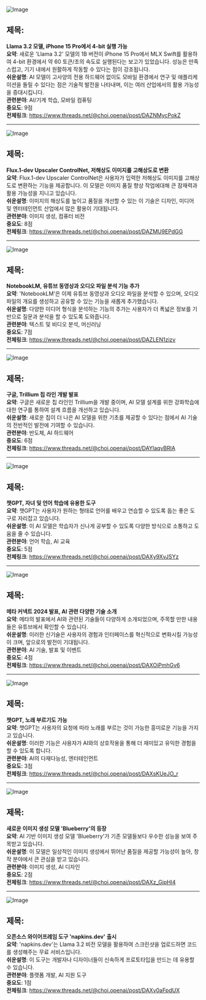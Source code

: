 ![Image](https://scontent-iad3-2.cdninstagram.com/v/t51.71878-15/461442530_886581186868089_711169446245381587_n.jpg?_nc_cat=103&ccb=1-7&_nc_sid=18de74&_nc_ohc=64pqVj2-QKkQ7kNvgGEHjc7&_nc_ht=scontent-iad3-2.cdninstagram.com&edm=ACx9VUEEAAAA&_nc_gid=ACVJTveIjx5Y8h9ObcVkRKg&oh=00_AYBWXQZdklg_pVLPPMy28XbzQoNrKvRNxNZvnN8dkc83zw&oe=66FB92B1)

## 제목:
**Llama 3.2 모델, iPhone 15 Pro에서 4-bit 실행 가능**  
**요약**: 새로운 'Llama 3.2' 모델의 1B 버전이 iPhone 15 Pro에서 MLX Swift를 활용하여 4-bit 환경에서 약 60 토큰/초의 속도로 실행된다는 보고가 있었습니다. 성능은 만족스럽고, 기기 내에서 원활하게 작동할 수 있다는 점이 강조됩니다.  
**쉬운설명**: AI 모델이 고사양의 전용 하드웨어 없이도 모바일 환경에서 연구 및 애플리케이션을 돌릴 수 있다는 점은 기술적 발전을 나타내며, 이는 여러 산업에서의 활용 가능성을 증대시킵니다.  
**관련분야**: AI/기계 학습, 모바일 컴퓨팅  
**중요도**: 9점  
**전체링크**: https://www.threads.net/@choi.openai/post/DAZNMycPokZ

---

![Image](https://scontent-iad3-2.cdninstagram.com/v/t51.71878-15/461494257_468647356164624_9156436932848577538_n.jpg?_nc_cat=100&ccb=1-7&_nc_sid=18de74&_nc_ohc=2WwaOM_DsVoQ7kNvgGxv79T&_nc_ht=scontent-iad3-2.cdninstagram.com&edm=ACx9VUEEAAAA&_nc_gid=ACVJTveIjx5Y8h9ObcVkRKg&oh=00_AYDJAYMc2WIxYUsZnYhFGdtol0fD80EbI9wNZcNFwA00DA&oe=66FBC3E2)

## 제목:
**Flux.1-dev Upscaler ControlNet, 저해상도 이미지를 고해상도로 변환**  
**요약**: Flux.1-dev Upscaler ControlNet은 사용자가 입력한 저해상도 이미지를 고해상도로 변환하는 기능을 제공합니다. 이 모델은 이미지 품질 향상 작업에대해 큰 잠재력과 활용 가능성을 지니고 있습니다.  
**쉬운설명**: 이미지의 해상도를 높이고 품질을 개선할 수 있는 이 기술은 디자인, 미디어 및 엔터테인먼트 산업에서 많은 활용이 기대됩니다.  
**관련분야**: 이미지 생성, 컴퓨터 비전  
**중요도**: 8점  
**전체링크**: https://www.threads.net/@choi.openai/post/DAZMU9EPdGG

---

![Image](https://scontent-iad3-2.cdninstagram.com/v/t51.71878-15/461351675_1190966855481829_8726601113461767719_n.jpg?_nc_cat=101&ccb=1-7&_nc_sid=18de74&_nc_ohc=SnvHdO5qKtEQ7kNvgFEcQr9&_nc_ht=scontent-iad3-1.cdninstagram.com&edm=ACx9VUEEAAAA&_nc_gid=ACVJTveIjx5Y8h9ObcVkRKg&oh=00_AYBS1gTdJhLRIHCyalQoZJkLTONApG0PyLC_5T9EvPT3Yg&oe=66FBA1C0)

## 제목:
**NotebookLM, 유튜브 동영상과 오디오 파일 분석 기능 추가**  
**요약**: 'NotebookLM'은 이제 유튜브 동영상과 오디오 파일을 분석할 수 있으며, 오디오 파일의 개요를 생성하고 공유할 수 있는 기능을 새롭게 추가했습니다.  
**쉬운설명**: 다양한 미디어 형식을 분석하는 기능의 추가는 사용자가 더 폭넓은 정보를 기반으로 질문과 분석을 할 수 있도록 도와줍니다.  
**관련분야**: 텍스트 및 비디오 분석, 머신러닝  
**중요도**: 7점  
**전체링크**: https://www.threads.net/@choi.openai/post/DAZLEN1zizv

---

![Image](https://scontent-iad3-2.cdninstagram.com/v/t51.71878-15/461355376_4051777978480010_2261792165927795241_n.jpg?_nc_cat=109&ccb=1-7&_nc_sid=18de74&_nc_ohc=Z7rX2OChqO8Q7kNvgGrYJ7l&_nc_ht=scontent-iad3-2.cdninstagram.com&edm=ACx9VUEEAAAA&_nc_gid=ACVJTveIjx5Y8h9ObcVkRKg&oh=00_AYB1YFHFrtagok8nMXamDf3Bs4v1zJFD2k9N7MJDocViWw&oe=66FBB4CA)

## 제목:
**구글, Trillium 칩 라인 개발 발표**  
**요약**: 구글은 새로운 칩 라인인 Trillium을 개발 중이며, AI 모델 설계를 위한 강화학습에 대한 연구를 통하여 설계 흐름을 개선하고 있습니다.  
**쉬운설명**: 새로운 칩이 더 나은 AI 모델을 위한 기초를 제공할 수 있다는 점에서 AI 기술의 전반적인 발전에 기여할 수 있습니다.  
**관련분야**: 반도체, AI 하드웨어  
**중요도**: 6점  
**전체링크**: https://www.threads.net/@choi.openai/post/DAYlaqvBRlA

---

![Image](https://scontent-iad3-2.cdninstagram.com/v/t51.71878-15/461381244_816613547328832_7770617535185902947_n.jpg?_nc_cat=111&ccb=1-7&_nc_sid=18de74&_nc_ohc=3jYrflBchMcQ7kNvgHa9rs-&_nc_ht=scontent-iad3-2.cdninstagram.com&edm=ACx9VUEEAAAA&_nc_gid=ACVJTveIjx5Y8h9ObcVkRKg&oh=00_AYDfUQPlMjz7WrQa1fqXJLbyofcTvz5Ho1jU9OQZp20epw&oe=66FBBD71)

## 제목:
**챗GPT, 자녀 및 언어 학습에 유용한 도구**  
**요약**: 챗GPT는 사용자가 원하는 형태로 언어를 배우고 연습할 수 있도록 돕는 좋은 도구로 자리잡고 있습니다.  
**쉬운설명**: 이 AI 모델은 학습자가 신나게 공부할 수 있도록 다양한 방식으로 소통하고 도움을 줄 수 있습니다.  
**관련분야**: 언어 학습, AI 교육  
**중요도**: 5점  
**전체링크**: https://www.threads.net/@choi.openai/post/DAXy9XvJSYz

---

![Image](https://scontent-iad3-2.cdninstagram.com/v/t51.71878-15/461381244_816613547328832_7770617535185902947_n.jpg?_nc_cat=109&ccb=1-7&_nc_sid=18de74&_nc_ohc=Z7rX2OChqO8Q7kNvgGrYJ7l&_nc_ht=scontent-iad3-2.cdninstagram.com&edm=ACx9VUEEAAAA&_nc_gid=ACVJTveIjx5Y8h9ObcVkRKg&oh=00_AYB1YFHFrtagok8nMXamDf3Bs4v1zJFD2k9N7MJDocViWw&oe=66FBB4CA)

## 제목:
**메타 커넥트 2024 발표, AI 관련 다양한 기술 소개**  
**요약**: 메타의 발표에서 AI와 관련된 기술들이 다양하게 소개되었으며, 주목할 만한 내용들은 유튜브에서 확인할 수 있습니다.  
**쉬운설명**: 이러한 신기술은 사용자의 경험과 인터페이스를 혁신적으로 변화시킬 가능성이 크며, 앞으로의 발전이 기대됩니다.  
**관련분야**: AI 기술, 발표 및 이벤트  
**중요도**: 4점  
**전체링크**: https://www.threads.net/@choi.openai/post/DAXOiPmhGv6

---

![Image](https://scontent-iad3-2.cdninstagram.com/v/t51.71878-15/460987066_1258467858646013_6720024546386869758_n.jpg?_nc_cat=100&ccb=1-7&_nc_sid=18de74&_nc_ohc=kxox2X1SaZoQ7kNvgGIVXTc&_nc_ht=scontent-iad3-2.cdninstagram.com&edm=ACx9VUEEAAAA&_nc_gid=ACVJTveIjx5Y8h9ObcVkRKg&oh=00_AYBWgJ1rSERYtYumFL69f8aoPJwouJs8T-VJeCy2Lsgf6g&oe=66FBACDF)

## 제목:
**챗GPT, 노래 부르기도 가능**  
**요약**: 챗GPT는 사용자의 요청에 따라 노래를 부르는 것이 가능한 흥미로운 기능을 가지고 있습니다.  
**쉬운설명**: 이러한 기능은 사용자가 AI와의 상호작용을 통해 더 재미있고 유익한 경험을 할 수 있도록 합니다.  
**관련분야**: AI의 다재다능성, 엔터테인먼트  
**중요도**: 3점  
**전체링크**: https://www.threads.net/@choi.openai/post/DAXsKUeJO_r

--- 

![Image](https://scontent-iad3-1.cdninstagram.com/v/t51.29350-15/460957368_507729128886004_6041571409236773096_n.jpg?_nc_cat=101&ccb=1-7&_nc_sid=18de74&_nc_ohc=FU61iOPA1EsQ7kNvgEUW-M4&_nc_ht=scontent-iad3-1.cdninstagram.com&edm=ACx9VUEEAAAA&_nc_gid=ACVJTveIjx5Y8h9ObcVkRKg&oh=00_AYDXUvdihI_n0T07hxEEOfgCNlLvLi9--nrlLBP4tUzrYw&oe=66FBA1BE)

## 제목:
**새로운 이미지 생성 모델 'Blueberry'의 등장**  
**요약**: AI 기반 이미지 생성 모델 'Blueberry'가 기존 모델들보다 우수한 성능을 보여 주목받고 있습니다.  
**쉬운설명**: 이 모델은 일상적인 이미지 생성에서 뛰어난 품질을 제공할 가능성이 높아, 창작 분야에서 큰 관심을 받고 있습니다.  
**관련분야**: 이미지 생성, AI 디자인  
**중요도**: 2점  
**전체링크**: https://www.threads.net/@choi.openai/post/DAXz_GipHl4

--- 

![Image](https://scontent-iad3-2.cdninstagram.com/v/t51.71878-15/461185305_3799483330370809_2978145163014226527_n.jpg?_nc_cat=102&ccb=1-7&_nc_sid=18de74&_nc_ohc=CmTkx4UFU6EQ7kNvgG-ZHNz&_nc_ht=scontent-iad3-1.cdninstagram.com&edm=ACx9VUEEAAAA&_nc_gid=ACVJTveIjx5Y8h9ObcVkRKg&oh=00_AYBnXAJXLNw_fckYWLZKCtDzK-1R8s_9hj25fDbv5Ju3-Q&oe=66FBB5A2)

## 제목:
**오픈소스 와이어프레임 도구 'napkins.dev' 출시**  
**요약**: 'napkins.dev'는 Llama 3.2 비전 모델을 활용하여 스크린샷을 업로드하면 코드를 생성해주는 무료 서비스입니다.  
**쉬운설명**: 이 도구는 개발자나 디자이너들이 신속하게 프로토타입을 만드는 데 유용할 수 있습니다.  
**관련분야**: 플랫폼 개발, AI 지원 도구  
**중요도**: 1점  
**전체링크**: https://www.threads.net/@choi.openai/post/DAXv0aFpdUX